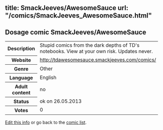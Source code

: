 title: SmackJeeves/AwesomeSauce
url: "/comics/SmackJeeves_AwesomeSauce.html"
---
Dosage comic SmackJeeves/AwesomeSauce
-----------------------------------------

<p id="msg"></p>
<script type="text/javascript">
if (window.location.search === '?edit_info_mail=sent_ok') {
  var elem = document.getElementById("msg");
  elem.innerHTML = 'Edited information sucessfully sent for review, which is usually done daily. Thanks!';
  elem.className = 'ok';
}
</script>
<table class="comicinfo">
<tr>
<th>Description</th><td>Stupid comics from the dark depths of TD's notebooks. View at your own risk. Updates never.</td>
</tr>
<tr>
<th>Website</th><td><a href="http://tdawesomesauce.smackjeeves.com/comics/">http://tdawesomesauce.smackjeeves.com/comics/</a></td>
</tr>
<tr>
<th>Genre</th><td>Other</td>
</tr>
<tr>
<th>Language</th><td>English</td>
</tr>
<tr>
<th>Adult content</th><td>no</td>
</tr>
<tr>
<th>Status</th><td>ok on 26.05.2013</td>
</tr>
<tr>
<th>Votes</th><td>0</td>
</tr>
</table>

[Edit this info](SmackJeeves_AwesomeSauce_edit.html) or go back to the [comic list](../comic-index.html).
